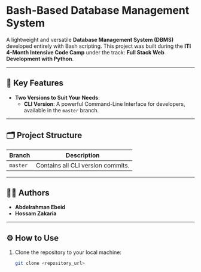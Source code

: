 # **Bash-Based Database Management System**

A lightweight and versatile **Database Management System (DBMS)** developed entirely with Bash scripting. This project was built during the **ITI 4-Month Intensive Code Camp** under the track: **Full Stack Web Development with Python**.

---

## 🌟 **Key Features**

- **Two Versions to Suit Your Needs**:
  - **CLI Version**: A powerful Command-Line Interface for developers, available in the `master` branch.
---

## 🗂️ **Project Structure**

| Branch         | Description                               |
|----------------|-------------------------------------------|
| `master`          | Contains all CLI version commits.         |

---

## 👨‍💻 **Authors**

- **Abdelrahman Ebeid**  
- **Hossam Zakaria**

---

## ⚙️ **How to Use**

1. Clone the repository to your local machine:
   ```bash
   git clone <repository_url>
